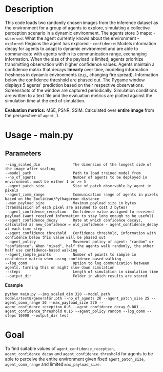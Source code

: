 # Description
This code loads two randomly chosen images from the inference dataset as the environment for a group of agents to explore, simulating a collective perception scenario in a dynamic environment. The agents store 3 maps:
    - `observed`: What the agent currently knows about the environment
    - `explored`: Regions the agent has explored
    - `confidence`: Models information decay for agents to adapt to dynamic environment
and are able to communicate with agents within its communication range, exchanging information. When the size of the payload is limited, agents prioritize transmitting observation with higher confidence values. Agents maintain a confidence matrix that decays **linearly** over time, modeling information freshness in dynamic environments (e.g., changing fire spread). Information below the confidence threshold are phased out. The Pygame window displays 5 agents' prediction based on their respective observations. Screenshots of the window are captured periodically. Simulation conditions are written to a text file and the evaluation metrics are plotted against the simulation time at the end of simulation.

**Evaluation metrics:** MSE, PSNR, SSIM. Calculated over **entire image** from the perspective of `agent_1`.

# Usage - main.py
## Parameters
```
--img_scaled_dim               The dimension of the longest side of the image after scaling
--model_path                   Path to load trained model from
--no_of_agents                 Number of agents to be deployed in environment, must be either 1 or >= 5
--agent_patch_size             Size of patch observable by agent in pixels
--agent_comm_range             Communication range of agents in pixels based on the Euclidean/Pythagorean distance
--max_payload_size             Maximum payload size in bytes (transmission of each pixel are assumed to cost 3 bytes)
--agent_confidence_reception   Confidence value assigned to received payload (want received information to stay long enough to be useful)
--agent_confidence_decay       Rate at which confidence decays, calculated as new_confidence = old_confidence - agent_confidence_decay at each time step
--agent_confidence_threshold   Confidence threshold, information with confidence below this value will be phased out
--agent_policy                 Movement policy of agent: "random" or "confidence". When "mixed", half the agents walk randomly, the other half use confidence-based walking
--agent_sample_points          Number of points to sample in confidence matrix when using confidence-based walking
--log_comm                     Option to log communication between agents, turning this on might slow down simulation
--steps                        Length of simulation in simulation time
--output_dir                   Folder in which results are stored
```

**Example**
```
python main.py --img_scaled_dim 320 --model_path models/test8/generator.pth --no_of_agents 20 --agent_patch_size 25 --agent_comm_range 30 --max_payload_size 270 --agent_confidence_reception 0.6 --agent_confidence_decay 0.001 --agent_confidence_threshold 0.15 --agent_policy random --log_comm --steps 10000 --output_dir test
```

# Goal
To find suitable values of `agent_confidence_reception`, `agent_confidence_decay` and `agent_confidence_threshold` for agents to be able to perceive the entire environment given fixed `agent_patch_size`, `agent_comm_range` and limited `max_payload_size`.